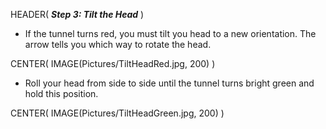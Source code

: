 HEADER( *__Step 3: Tilt the Head__* )

- If the tunnel turns red, you must tilt you head to a new orientation. The arrow tells you which way to rotate the head.

CENTER( IMAGE(Pictures/TiltHeadRed.jpg, 200) )

- Roll your head from side to side until the tunnel 
turns bright green and hold this position.

CENTER( IMAGE(Pictures/TiltHeadGreen.jpg, 200) )

